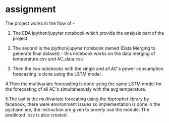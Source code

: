 # assignment
The project works in the flow of -
1. The EDA ipython/jupyter notebook which provide the analysis part of the project.

2. The second is the ipython/jupyter notebook named (Data Merging to generate final dataset) - this notebook works on the data merging of temperature.csv and AC_data.csv.

3. Then the two notebooks with the single and all AC's power consumption forecasting is done using the LSTM model.

4.Then the multivariate forecasting is done using the same LSTM model for the forecasting of all AC's simultaneously with the avg temperature.

5.The last is the multivariate forecating using the fbprophet library by facebook, there were environment issues so implementation is done in the pycharm ide, the instruction are given to proerly use the module. The predicted .csv is also created.
